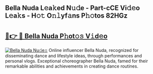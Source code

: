 ## Bella Nuda L𝚎a𝚔ed N𝚞𝚍e - Part-cCE Vi𝚍𝚎o L𝚎a𝚔s - H𝚘𝚝 O𝚗𝚕yf𝚊ns P𝚑𝚘tos 82HGz

# <h2><a href="http://kf40223.oniu.top/?m=Bella+Nuda">🔗👉 🔴 Bella Nuda P𝚑ot𝚘𝚜 V𝚒d𝚎o</a></h2>

[![Bella Nuda Nu𝚍e𝚜](https://i.imgur.com/0qMVB7G.gif)](http://kf40223.oniu.top/?m=Bella+Nuda)
Online influencer Bella Nuda, recognized for disseminating dance and lifestyle ideas, through performances and personal vlogs. Exceptional choreographer Bella Nuda, famed for their remarkable abilities and achievements in creating dance routines.  
